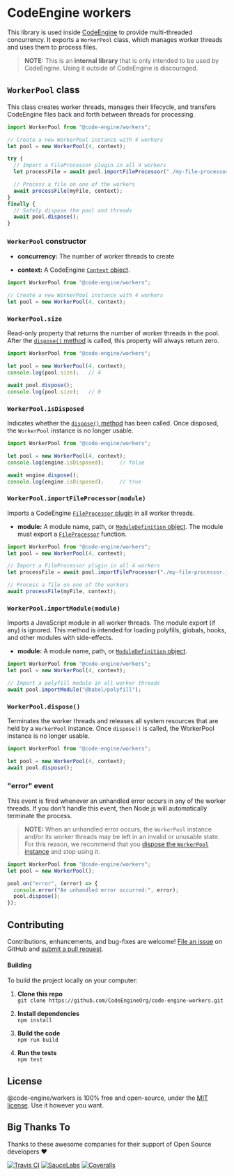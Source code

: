 CodeEngine workers
======================================


This library is used inside [CodeEngine](https://engine.codes/) to provide multi-threaded concurrency. It exports a `WorkerPool` class, which manages worker threads and uses them to process files.

> **NOTE:** This is an **internal library** that is only intended to be used by CodeEngine. Using it outside of CodeEngine is discouraged.



`WorkerPool` class
-------------------------------
This class creates worker threads, manages their lifecycle, and transfers CodeEngine files back and forth between threads for processing.

```javascript
import WorkerPool from "@code-engine/workers";

// Create a new WorkerPool instance with 4 workers
let pool = new WorkerPool(4, context);

try {
  // Import a FileProcessor plugin in all 4 workers
  let processFile = await pool.importFileProcessor("./my-file-processor.js");

  // Process a file on one of the workers
  await processFile(myFile, context);
}
finally {
  // Safely dispose the pool and threads
  await pool.dispose();
}
```


### `WorkerPool` constructor

- **concurrency:** The number of worker threads to create

- **context:** A CodeEngine [`Context` object](https://github.com/CodeEngineOrg/code-engine-types#types).

```javascript
import WorkerPool from "@code-engine/workers";

// Create a new WorkerPool instance with 4 workers
let pool = new WorkerPool(4, context);
```


### `WorkerPool.size`
Read-only property that returns the number of worker threads in the pool. After the [`dispose()` method](#workerpooldispose) is called, this property will always return zero.

```javascript
import WorkerPool from "@code-engine/workers";

let pool = new WorkerPool(4, context);
console.log(pool.size);   // 4

await pool.dispose();
console.log(pool.size);   // 0
```


### `WorkerPool.isDisposed`
Indicates whether the [`dispose()` method](#workerpooldispose) has been called. Once disposed, the `WorkerPool` instance is no longer usable.

```javascript
import WorkerPool from "@code-engine/workers";

let pool = new WorkerPool(4, context);
console.log(engine.isDisposed);     // false

await engine.dispose();
console.log(engine.isDisposed);     // true
```


### `WorkerPool.importFileProcessor(module)`
Imports a CodeEngine [`FileProcessor` plugin](https://github.com/CodeEngineOrg/code-engine-types#types) in all worker threads.

- **module:** A module name, path, or [`ModuleDefinition` object](https://github.com/CodeEngineOrg/code-engine-types#types). The module must export a [`FileProcessor`](https://github.com/CodeEngineOrg/code-engine-types#types) function.

```javascript
import WorkerPool from "@code-engine/workers";
let pool = new WorkerPool(4, context);

// Import a FileProcessor plugin in all 4 workers
let processFile = await pool.importFileProcessor("./my-file-processor.js");

// Process a file on one of the workers
await processFile(myFile, context);
```


### `WorkerPool.importModule(module)`
Imports a JavaScript module in all worker threads. The module export (if any) is ignored. This method is intended for loading polyfills, globals, hooks, and other modules with side-effects.

- **module:** A module name, path, or [`ModuleDefinition` object](https://github.com/CodeEngineOrg/code-engine-types#types).

```javascript
import WorkerPool from "@code-engine/workers";
let pool = new WorkerPool(4, context);

// Import a polyfill module in all worker threads
await pool.importModule("@babel/polyfill");
```


### `WorkerPool.dispose()`
Terminates the worker threads and releases all system resources that are held by a `WorkerPool` instance. Once `dispose()` is called, the WorkerPool instance is no longer usable.

```javascript
import WorkerPool from "@code-engine/workers";

let pool = new WorkerPool(4, context);
await pool.dispose();
```


### "error" event
This event is fired whenever an unhandled error occurs in any of the worker threads. If you don't handle this event, then Node.js will automatically terminate the process.

> **NOTE:** When an unhandled error occurs, the `WorkerPool` instance and/or its worker threads may be left in an invalid or unusable state. For this reason, we recommend that you [dispose the `WorkerPool` instance](#workerpooldispose) and stop using it.

```javascript
import WorkerPool from "@code-engine/workers";
let pool = new WorkerPool();

pool.on("error", (error) => {
  console.error("An unhandled error occurred:", error);
  pool.dispose();
});
```



Contributing
--------------------------
Contributions, enhancements, and bug-fixes are welcome!  [File an issue](https://github.com/CodeEngineOrg/code-engine-workers/issues) on GitHub and [submit a pull request](https://github.com/CodeEngineOrg/code-engine-workers/pulls).

#### Building
To build the project locally on your computer:

1. __Clone this repo__<br>
`git clone https://github.com/CodeEngineOrg/code-engine-workers.git`

2. __Install dependencies__<br>
`npm install`

3. __Build the code__<br>
`npm run build`

4. __Run the tests__<br>
`npm test`



License
--------------------------
@code-engine/workers is 100% free and open-source, under the [MIT license](LICENSE). Use it however you want.



Big Thanks To
--------------------------
Thanks to these awesome companies for their support of Open Source developers ❤

[![Travis CI](https://engine.codes/img/badges/travis-ci.svg)](https://travis-ci.com)
[![SauceLabs](https://engine.codes/img/badges/sauce-labs.svg)](https://saucelabs.com)
[![Coveralls](https://engine.codes/img/badges/coveralls.svg)](https://coveralls.io)
